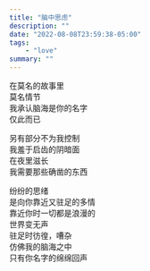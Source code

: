 ```yaml
---
title: "脑中思虑"
description: ""
date: "2022-08-08T23:59:38-05:00"
tags: 
    - "love"
summary: ""
---
```

在莫名的故事里\
莫名情节\
我承认脑海是你的名字\
仅此而已

另有部分不为我控制\
我羞于启齿的阴暗面\
在夜里滋长\
我需要那些确凿的东西

纷纷的思绪\
是向你靠近又驻足的多情\
靠近你时一切都是浪漫的\
世界变无声\
驻足时彷徨，嘈杂\
仿佛我的脑海之中\
只有你名字的绵绵回声
